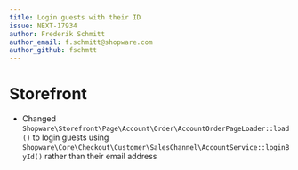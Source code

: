 ```yaml
---
title: Login guests with their ID
issue: NEXT-17934
author: Frederik Schmitt
author_email: f.schmitt@shopware.com
author_github: fschmtt
---
```

# Storefront
* Changed `Shopware\Storefront\Page\Account\Order\AccountOrderPageLoader::load()` to login guests using `Shopware\Core\Checkout\Customer\SalesChannel\AccountService::loginById()` rather than their email address
